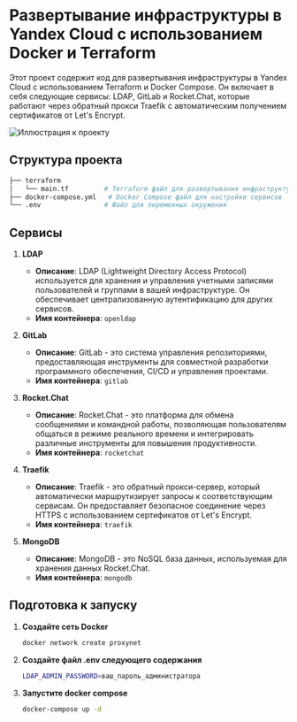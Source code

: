# Развертывание инфраструктуры в Yandex Cloud с использованием Docker и Terraform

Этот проект содержит код для развертывания инфраструктуры в Yandex Cloud с использованием Terraform и Docker Compose. Он включает в себя следующие сервисы: LDAP, GitLab и Rocket.Chat, которые работают через обратный прокси Traefik с автоматическим получением сертификатов от Let's Encrypt.

![Иллюстрация к проекту](https://github.com/filatof/nanocorpinfra/blob/main/images/infra.png)

## Структура проекта
```bash
├── terraform
│   └── main.tf         # Terraform файл для развертывания инфраструктуры
├── docker-compose.yml   # Docker Compose файл для настройки сервисов
└── .env                # Файл для переменных окружения
```
## Сервисы

1. **LDAP**
   - **Описание**: LDAP (Lightweight Directory Access Protocol) используется для хранения и управления учетными записями пользователей и группами в вашей инфраструктуре. Он обеспечивает централизованную аутентификацию для других сервисов.
   - **Имя контейнера**: `openldap`

2. **GitLab**
   - **Описание**: GitLab - это система управления репозиториями, предоставляющая инструменты для совместной разработки программного обеспечения, CI/CD и управления проектами.
   - **Имя контейнера**: `gitlab`

3. **Rocket.Chat**
   - **Описание**: Rocket.Chat - это платформа для обмена сообщениями и командной работы, позволяющая пользователям общаться в режиме реального времени и интегрировать различные инструменты для повышения продуктивности.
   - **Имя контейнера**: `rocketchat`

4. **Traefik**
   - **Описание**: Traefik - это обратный прокси-сервер, который автоматически маршрутизирует запросы к соответствующим сервисам. Он предоставляет безопасное соединение через HTTPS с использованием сертификатов от Let's Encrypt.
   - **Имя контейнера**: `traefik`

5. **MongoDB**
   - **Описание**: MongoDB - это NoSQL база данных, используемая для хранения данных Rocket.Chat.
   - **Имя контейнера**: `mongodb`

## Подготовка к запуску

1. **Создайте сеть Docker**
   ```bash
   docker network create proxynet
   ```
2. **Создайте файл .env следующего содержания**
   ```bash
   LDAP_ADMIN_PASSWORD=ваш_пароль_администратора
   ```
3. **Запустите docker compose**
    ```bash
    docker-compose up -d
    ```
